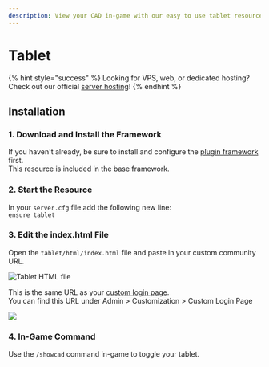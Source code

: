 ```yaml
---
description: View your CAD in-game with our easy to use tablet resource!
---
```


# Tablet

{% hint style="success" %}
Looking for VPS, web, or dedicated hosting? Check out our official [server hosting](../../../vps-hosting-1/vps-hosting.md)!
{% endhint %}

## Installation

### 1. Download and Install the Framework

If you haven't already, be sure to install and configure the [plugin framework](../framework-installation.md) first.  
This resource is included in the base framework.

### 2. Start the Resource

In your `server.cfg` file add the following new line:  
`ensure tablet`

### 3. Edit the index.html File

Open the `tablet/html/index.html` file and paste in your custom community URL.

![Tablet HTML file](../../../.gitbook/assets/screen-shot-2020-07-22-at-10.23.09-pm.png)

This is the same URL as your [custom login page](../../../tutorials/customization/custom-login-page.md).  
You can find this URL under Admin &gt; Customization &gt; Custom Login Page

![](../../../.gitbook/assets/screen-shot-2020-07-22-at-10.24.24-pm.png)

### 4. In-Game Command

Use the `/showcad` command in-game to toggle your tablet.

